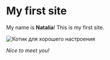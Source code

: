 # My first site

My name is **Natalia**! This is my first site.



![Котик для хорошего настроения](https://avatars.dzeninfra.ru/get-zen_doc/4460346/pub_6085d3c1e2c7114111efc2a2_6085e4803b735b52f85124ce/scale_1200)

*Nice to meet you!*